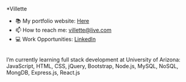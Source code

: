
*Villette
 <br />
- 📚 My portfolio website: [Here](https://villette.vercel.app/)
- 📫 How to reach me: [villette@live.com](mailto:villette@live.com)
- 💻 Work Opportunities: [LinkedIn](https://www.linkedin.com/in/villette-comfort-80ab86234/)
 <br />
I’m currently learning full stack development at University of Arizona:  <br />
JavaScript, HTML, CSS, jQuery, Bootstrap, Node.js, MySQL, NoSQL, MongDB, Express.js, React.js

